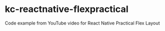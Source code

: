 # kc-reactnative-flexpractical
Code example from YouTube video for React Native Practical Flex Layout
